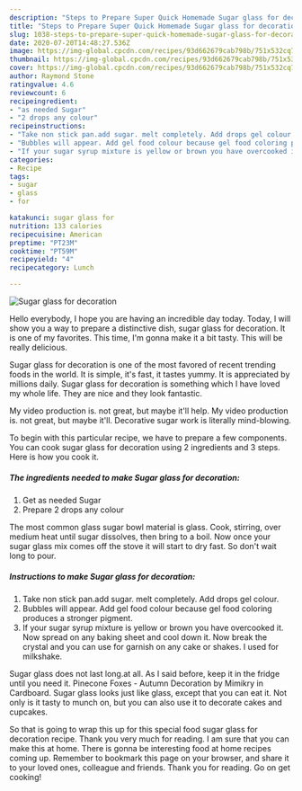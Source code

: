 ```yaml
---
description: "Steps to Prepare Super Quick Homemade Sugar glass for decoration"
title: "Steps to Prepare Super Quick Homemade Sugar glass for decoration"
slug: 1038-steps-to-prepare-super-quick-homemade-sugar-glass-for-decoration
date: 2020-07-20T14:48:27.536Z
image: https://img-global.cpcdn.com/recipes/93d662679cab798b/751x532cq70/sugar-glass-for-decoration-recipe-main-photo.jpg
thumbnail: https://img-global.cpcdn.com/recipes/93d662679cab798b/751x532cq70/sugar-glass-for-decoration-recipe-main-photo.jpg
cover: https://img-global.cpcdn.com/recipes/93d662679cab798b/751x532cq70/sugar-glass-for-decoration-recipe-main-photo.jpg
author: Raymond Stone
ratingvalue: 4.6
reviewcount: 6
recipeingredient:
- "as needed Sugar"
- "2 drops any colour"
recipeinstructions:
- "Take non stick pan.add sugar. melt completely. Add drops gel colour."
- "Bubbles will appear. Add gel food colour because gel food coloring produces a stronger pigment."
- "If your sugar syrup mixture is yellow or brown you have overcooked it. Now spread on any baking sheet and cool down it. Now break the crystal and you can use for garnish on any cake or shakes. I used for milkshake."
categories:
- Recipe
tags:
- sugar
- glass
- for

katakunci: sugar glass for 
nutrition: 133 calories
recipecuisine: American
preptime: "PT23M"
cooktime: "PT59M"
recipeyield: "4"
recipecategory: Lunch

---
```



![Sugar glass for decoration](https://img-global.cpcdn.com/recipes/93d662679cab798b/751x532cq70/sugar-glass-for-decoration-recipe-main-photo.jpg)

Hello everybody, I hope you are having an incredible day today. Today, I will show you a way to prepare a distinctive dish, sugar glass for decoration. It is one of my favorites. This time, I'm gonna make it a bit tasty. This will be really delicious.

Sugar glass for decoration is one of the most favored of recent trending foods in the world. It is simple, it's fast, it tastes yummy. It is appreciated by millions daily. Sugar glass for decoration is something which I have loved my whole life. They are nice and they look fantastic.

My video production is. not great, but maybe it&#39;ll help. My video production is. not great, but maybe it&#39;ll. Decorative sugar work is literally mind-blowing.


To begin with this particular recipe, we have to prepare a few components. You can cook sugar glass for decoration using 2 ingredients and 3 steps. Here is how you cook it.

<!--inarticleads1-->

##### The ingredients needed to make Sugar glass for decoration:

1. Get as needed Sugar
1. Prepare 2 drops any colour


The most common glass sugar bowl material is glass. Cook, stirring, over medium heat until sugar dissolves, then bring to a boil. Now once your sugar glass mix comes off the stove it will start to dry fast. So don&#39;t wait long to pour. 

<!--inarticleads2-->

##### Instructions to make Sugar glass for decoration:

1. Take non stick pan.add sugar. melt completely. Add drops gel colour.
1. Bubbles will appear. Add gel food colour because gel food coloring produces a stronger pigment.
1. If your sugar syrup mixture is yellow or brown you have overcooked it. Now spread on any baking sheet and cool down it. Now break the crystal and you can use for garnish on any cake or shakes. I used for milkshake.


Sugar glass does not last long.at all. As I said before, keep it in the fridge until you need it. Pinecone Foxes - Autumn Decoration by Mimikry in Cardboard. Sugar glass looks just like glass, except that you can eat it. Not only is it tasty to munch on, but you can also use it to decorate cakes and cupcakes. 

So that is going to wrap this up for this special food sugar glass for decoration recipe. Thank you very much for reading. I am sure that you can make this at home. There is gonna be interesting food at home recipes coming up. Remember to bookmark this page on your browser, and share it to your loved ones, colleague and friends. Thank you for reading. Go on get cooking!
